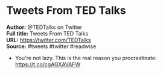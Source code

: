 # Tweets From TED Talks

**Author:** @TEDTalks on Twitter  
**Full title:** Tweets From TED Talks  
**URL:** https://twitter.com/TEDTalks  
**Source:** #tweets #twitter #readwise

- You're not lazy. This is the real reason you procrastinate: https://t.co/cgAGXAVAFW 
   
